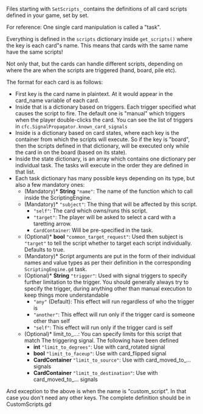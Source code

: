 Files starting with `SetScripts_` contains the definitions of all card scripts
defined in your game, set by set.

For reference: One single card manipulation is called a "task".

Everything is defined in the `scripts` dictionary inside `get_scripts()`
where the key is each card"s name.
This means that cards with the same name have the same scripts!

Not only that, but the cards can handle different scripts, depending on
where the are when the scripts are triggered (hand, board, pile etc).

The format for each card is as follows:
* First key is the card name in plaintext. At it would appear
	in the card_name variable of each card.
* Inside that is a dictionary based on triggers. Each trigger specified what causes the script to fire. 
	The default one is "manual" which triggers when the player double-clicks the card.
	You can see the list of triggers in `cfc.SignalPropagator.known_card_signals`
* Inside is a dictionary based on card states, where each key is the container
	from which the scripts will execute. So if the key is "board", then
	the scripts defined in that dictionary, will be executed only while
	the card in on the board (based on its state).
* Inside the state dictionary, is an array which contains one dictionary
	per individual task. The tasks will execute in the order
	they are defined in that list.
* Each task dictionary has many possible keys depending on its type,
	but also a few mandatory ones:
	* (Mandatory)* **String** `"name"`: The name of the function which
	to call inside the ScriptingEngine.
	* (Mandatory)* `"subject"`: The thing that will be affected by this script.
		* `"self"`: The card which owns/runs this script.
		* `"target"`: The player will be asked to select a card with a taretting arrow.
		* `CardContainer`: Will be pre-specified in the task.
	* (Optional)* **bool** `"common_target_request"`: Used then subject
		is `"target"` to tell the script whether to target each script
		individually. Defaults to true.
	* (Mandatory)* Script arguments are put in the form of their individual names
		and value types as per their definition
		in the corresponding `ScriptingEngine.gd` task.
	* (Optional)* **String** `"trigger"`: Used with signal triggers to specify
		further limitation to the trigger. You should generally always try
		to specify the trigger, during anything other than manual execution
		to keep things more understandable
		* `"any"` (Default): This effect will run regardless of who the trigger is
		* `"another"`: This effect will run only if the trigger card
		is someone other than self
		* `"self"`: This effect will run only if the trigger card is self
	* (Optional)* limit_to_...: You can specify limits for this script that match
		The triggering signal. The following have been defined
		* **int** `"limit_to_degrees"`: Use with card_rotated signal
		* **bool** `"limit_to_faceup"`: Use with card_flipped signal
		* **CardContainer** `"limit_to_source"`: Use with card_moved_to_... signals
		* **CardContainer** `"limit_to_destination"`: Use with card_moved_to_... signals

And exception to the above is when the name is "custom_script".
In that case you don't need any other keys. The complete definition should
be in CustomScripts.gd